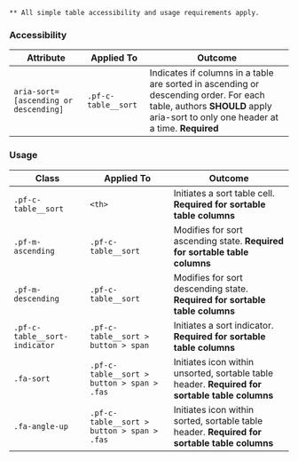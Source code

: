 `** All simple table accessibility and usage requirements apply.`

### Accessibility

| Attribute | Applied To | Outcome |
| -- | -- | -- |
| `aria-sort=[ascending or descending]` | `.pf-c-table__sort` | Indicates if columns in a table are sorted in ascending or descending order. For each table, authors __SHOULD__ apply aria-sort to only one header at a time. **Required** |

### Usage

| Class | Applied To | Outcome |
| -- | -- | -- |
| `.pf-c-table__sort`           | `<th>`                                      | Initiates a sort table cell. **Required for sortable table columns** |
| `.pf-m-ascending`             | `.pf-c-table__sort`                         | Modifies for sort ascending state. **Required for sortable table columns** |
| `.pf-m-descending`            | `.pf-c-table__sort`                         | Modifies for sort descending state. **Required for sortable table columns** |
| `.pf-c-table__sort-indicator` | `.pf-c-table__sort > button > span`         | Initiates a sort indicator. **Required for sortable table columns** |
| `.fa-sort`                    | `.pf-c-table__sort > button > span > .fas`  | Initiates icon within unsorted, sortable table header. **Required for sortable table columns** |
| `.fa-angle-up`                | `.pf-c-table__sort > button > span > .fas`  | Initiates icon within sorted, sortable table header. **Required for sortable table columns** |
